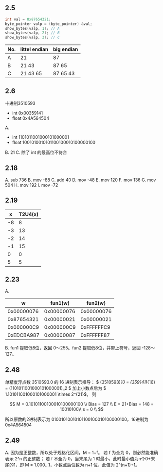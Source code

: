 ## 2.5
```c
int val = 0x87654321;
byte_pointer valp = (byte_pointer) &val;
show_bytes(valp, 1); // A
show_bytes(valp, 2); // B
show_bytes(valp, 3); // C
```

|No.|littel endian| big endian|
|---|-------------|-----------|
| A |21           |87         |
| B |21 43        |87 65      |
| C |21 43 65     |87 65 43   |


## 2.6

十进制3510593 
- int  0x00359141
- float  0x4A564504

A.
- int  1101011001000101000001
- float  1001010010101100100010100000100

B. 21
C. 除了 int 的最高位不符合

## 2.18

A. sub 736
B. mov -88
C. add 40
D. mov -48
E. mov 120
F. mov 136
G. mov 504
H. mov 192
I. mov -72

## 2.19

| x  |T2U4(x)|
|----|-------|
| -8 |    8  |
| -3 |   13  |
| -2 |   14  |
| -1 |   15  |
|  0 |    0  |
|  5 |    5  |

## 2.23

A. 

|     w      |   fun1(w)   |   fun2(w)  |
|------------|-------------|------------|
| 0x00000076 | 0x00000076  | 0x00000076 |
| 0x87654321 | 0x00000021  | 0x00000021 |
| 0x000000C9 | 0x000000C9  | 0xFFFFFFC9 |
| 0xEDCBA987 | 0x00000087  | 0xFFFFFF87 |

B. fun1 提取低8位，返回 0～255。fun2 提取低8位，并带上符号，返回 -128～127。

## 2.48
单精度浮点数 3510593.0  的 16 进制表示推导：
$ (3510593)_10 = (359141)_{16} = (1101011001000101000001)_2 $
加上小数点后为 $ 1.101011001000101000001 \times 2^{21}$，
则 

$$ 
M = 0.10101100100010100000100 \\
Bias = 127 \\
E = 21+Bias = 148 = 10010100\\
s = 0 \\
$$

所以原数的2进制表示为 01001010010101100100010100000100，16进制为 0x4A564504

## 2.49

A. 因为是正整数，所以处于规格化区间，M = 1+f。
若 f 为全为 0，则必然能准确表示 2^n 的正整数；
若 f 不全为 0，当末尾为 1 时最小，此时最小值为n个0+末尾的1，即 M = 1.000...1，小数点后位数为 n+1 位，此值为 2^(n+1)+1。
